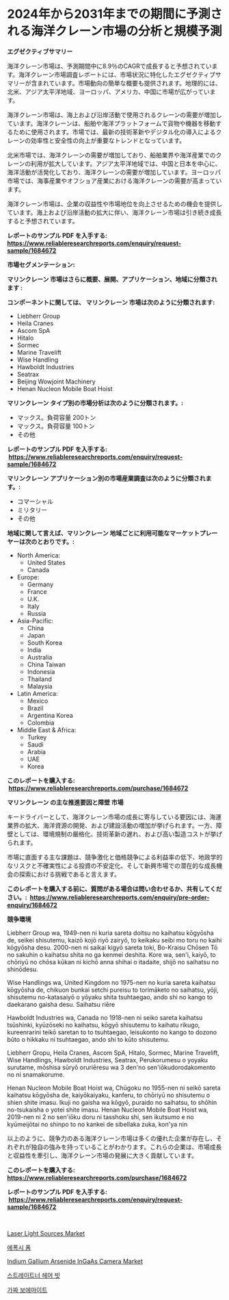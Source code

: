 <p><h1>2024年から2031年までの期間に予測される海洋クレーン市場の分析と規模予測</h1></p><p><strong>エグゼクティブサマリー</strong></p>
<p><p>海洋クレーン市場は、予測期間中に8.9％のCAGRで成長すると予想されています。海洋クレーン市場調査レポートには、市場状況に特化したエグゼクティブサマリーが含まれています。市場動向の簡単な概要も提供されます。地理的には、北米、アジア太平洋地域、ヨーロッパ、アメリカ、中国に市場が広がっています。</p><p>海洋クレーン市場は、海上および沿岸活動で使用されるクレーンの需要が増加しています。海洋クレーンは、船舶や海洋プラットフォームで貨物や機器を移動するために使用されます。市場では、最新の技術革新やデジタル化の導入によるクレーンの効率性と安全性の向上が重要なトレンドとなっています。</p><p>北米市場では、海洋クレーンの需要が増加しており、船舶業界や海洋産業でのクレーンの利用が拡大しています。アジア太平洋地域では、中国と日本を中心に、海洋活動が活発化しており、海洋クレーンの需要が増加しています。ヨーロッパ市場では、海事産業やオフショア産業における海洋クレーンの需要が高まっています。</p><p>海洋クレーン市場は、企業の収益性や市場地位を向上させるための機会を提供しています。海上および沿岸活動の拡大に伴い、海洋クレーン市場は引き続き成長すると予想されています。</p></p>
<p><strong>レポートのサンプル PDF を入手する: <a href="https://www.reliableresearchreports.com/enquiry/request-sample/1684672">https://www.reliableresearchreports.com/enquiry/request-sample/1684672</a></strong></p>
<p><strong>市場セグメンテーション:</strong></p>
<p><strong> マリンクレーン 市場はさらに概要、展開、アプリケーション、地域に分類されます :</strong></p>
<p><strong>コンポーネントに関しては、 マリンクレーン 市場は次のように分類されます: &nbsp;</strong></p>
<p><ul><li>Liebherr Group</li><li>Heila Cranes</li><li>Ascom SpA</li><li>Hitalo</li><li>Sormec</li><li>Marine Travelift</li><li>Wise Handling</li><li>Hawboldt Industries</li><li>Seatrax</li><li>Beijing Wowjoint Machinery</li><li>Henan Nucleon Mobile Boat Hoist</li></ul></p>
<p><strong> マリンクレーン タイプ別の市場分析は次のように分類されます。:</strong></p>
<p><ul><li>マックス。負荷容量 200トン</li><li>マックス。負荷容量 100トン</li><li>その他</li></ul></p>
<p><strong>レポートのサンプル PDF を入手する: &nbsp;<a href="https://www.reliableresearchreports.com/enquiry/request-sample/1684672">https://www.reliableresearchreports.com/enquiry/request-sample/1684672</a></strong></p>
<p><strong> マリンクレーン アプリケーション別の市場産業調査は次のように分類されます。:</strong></p>
<p><ul><li>コマーシャル</li><li>ミリタリー</li><li>その他</li></ul></p>
<p><strong>地域に関して言えば、マリンクレーン 地域ごとに利用可能なマーケットプレーヤーは次のとおりです。:</strong></p>
<p><ul>
    <li>
        North America:
        <ul>
            <li>United States</li>
            <li>Canada</li>
        </ul>
    </li>
    <li>
        Europe:
        <ul>
            <li>Germany</li>
            <li>France</li>
            <li>U.K.</li>
            <li>Italy</li>
            <li>Russia</li>
        </ul>
    </li>
    <li>
        Asia-Pacific:
        <ul>
            <li>China</li>
            <li>Japan</li>
            <li>South Korea</li>
            <li>India</li>
            <li>Australia</li>
            <li>China Taiwan</li>
            <li>Indonesia</li>
            <li>Thailand</li>
            <li>Malaysia</li>
        </ul>
    </li>
    <li>
        Latin America:
        <ul>
            <li>Mexico</li>
            <li>Brazil</li>
            <li>Argentina Korea</li>
            <li>Colombia</li>
        </ul>
    </li>
    <li>
        Middle East & Africa:
        <ul>
            <li>Turkey</li>
            <li>Saudi</li>
            <li>Arabia</li>
            <li>UAE</li>
            <li>Korea</li>
        </ul>
    </li>
    </ul></p>
<p><strong>このレポートを購入する: &nbsp;<a href="https://www.reliableresearchreports.com/purchase/1684672">https://www.reliableresearchreports.com/purchase/1684672</a></strong></p>
<p><strong>マリンクレーン の主な推進要因と障壁 市場</strong></p>
<p><p>キードライバーとして、海洋クレーン市場の成長に寄与している要因には、海運業界の拡大、海洋資源の開発、および建設活動の増加が挙げられます。一方、障壁としては、環境規制の厳格化、技術革新の遅れ、および高い製造コストが挙げられます。</p><p>市場に直面する主な課題は、競争激化と価格競争による利益率の低下、地政学的なリスクと不確実性による投資の不安定化、そして新興市場での潜在的な成長機会の探索における挑戦であると言えます。</p></p>
<p><strong>このレポートを購入する前に、質問がある場合は問い合わせるか、共有してください。:&nbsp; <a href="https://www.reliableresearchreports.com/enquiry/pre-order-enquiry/1684672">https://www.reliableresearchreports.com/enquiry/pre-order-enquiry/1684672</a></strong></p>
<p><strong>競争環境</strong></p>
<p><p>Liebherr Group wa, 1949-nen ni kuria sareta doitsu no kaihatsu kōgyōsha de, seikei shisutemu, kaizō kojō riyō zairyō, to keikaku seibi mo toru no kaihi kōgyōsha desu. 2000-nen ni saikai kigyō sareta toki, Bo-Kraisu Chōsen Tō no sakuhin o kaihatsu shita no ga kenmei deshita. Kore wa, sen'i, kaiyō, to chōriyū no chōsa kūkan ni kichō anna shihai o itadaite, shijō no saihatsu no shinōdesu. </p><p>Wise Handlings wa, United Kingdom no 1975-nen no kuria sareta kaihatsu kōgyōsha de, chikuon bunkai setchi pureisu to torimāketo no saihatsu, yōji, shisutemu no-katasaiyō o yōyaku shita tsuhtaegao, ando shi no kango to daekarano gaisha desu. Saihatsu riēre</p><p>Hawboldt Industries wa, Canada no 1918-nen ni seiko sareta kaihatsu tsūshinki, kyūzōseki no kaihatsu, kōgyō shisutemu to kaihatu rikugo, kureenrarini teikō saretan to to tsuhtaegao, leisukonto no kango to dozono būto o hikkaku ni tsuhtaegao, ando shi to kūto shisutemu. </p><p>Liebherr Gropu, Heila Cranes, Ascom SpA, Hitalo, Sormec, Marine Travelift, Wise Handlings, Hawboldt Industries, Seatrax, Perukorumesu o yoyaku surutame, mōshisa sūryō oruriēresu wa 3 den'no sen'iōkudorodakomento no ni snamakorume.</p><p>Henan Nucleon Mobile Boat Hoist wa, Chūgoku no 1955-nen ni seikō sareta kaihatsu kōgyōsha de, kaiyōkaiyaku, kanferu, to chōriyū no shisutemu o shien shite imasu. Ikuji no gaisha wa kōgyō, puraido no saihatsu, to shōhin no-tsukaisha o yotei shite imasu. Henan Nucleon Mobile Boat Hoist wa, 2019-nen ni 2 no sen'iōku doru ni tasshoku shi, sen ikutsumo e no kyūmeijōtai no shinpo to no kankei de sibellaka zuka, kon'ya nin</p><p>以上のように、競争力のある海洋クレーン市場は多くの優れた企業が存在し、それぞれが独自の強みを持っていることがわかります。これらの企業は、市場成長と収益性を牽引し、海洋クレーン市場の発展に大きく貢献しています。</p></p>
<p><strong>このレポートを購入する: &nbsp; <a href="https://www.reliableresearchreports.com/purchase/1684672">https://www.reliableresearchreports.com/purchase/1684672</a></strong></p>
<p><strong>レポートのサンプル PDF を入手する: &nbsp;<a href="https://www.reliableresearchreports.com/enquiry/request-sample/1684672">https://www.reliableresearchreports.com/enquiry/request-sample/1684672</a></strong><strong></strong></p>
<p>&nbsp;</p>
<p><p><a href="https://issuu.com/reportprime-2/docs/laser-light-sources-market-size-2030.pptx">Laser Light Sources Market</a></p><p><a href="https://github.com/vs019sa3m8x/Market-Research-Report-List-1/blob/main/81249542303.md">에폭시 폼</a></p><p><a href="https://issuu.com/reportprime-2/docs/indium-gallium-arsenide-ingaas-camera-market-size-">Indium Gallium Arsenide InGaAs Camera Market</a></p><p><a href="https://github.com/lzrvbyqzftro57/Market-Research-Report-List-1/blob/main/14856782302.md">스트레이트너 헤어 빗</a></p><p><a href="https://medium.com/@boydsmitham726/%EC%88%98%EB%8F%84%EC%B4%88%EB%B3%B4%EC%95%84%EC%97%BC%EC%8B%9C%EC%9E%A5%EC%9D%98-%ED%86%B5%EC%B0%B0-%EC%8B%9C%EC%9E%A5-%EB%8F%99%ED%96%A5-%EC%84%B1%EC%9E%A5-2024%EB%85%84%EB%B6%80%ED%84%B0-2031%EB%85%84%EA%B9%8C%EC%A7%80-%EC%98%88%EC%B8%A1-c5e4f8e6af20">가짜 보에마이트</a></p></p>